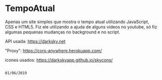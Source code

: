 # TempoAtual
Apenas um site simples que mostra o tempo atual utilizando JavaScript, CSS e HTML5.
Fiz ele utilizando a ajuda de alguns videos no youtube, só fiz algumas pequenas mudanças no background e no script.

API usada: https://darksky.net

"Proxy": https://cors-anywhere.herokuapp.com/

icones usados: https://darkskyapp.github.io/skycons/
                                                                                                                       
                                                                                                                       01/06/2019
